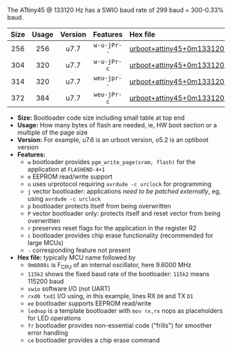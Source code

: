 The ATtiny45 @ 133120 Hz has a SWIO baud rate of 299 baud = 300-0.33% baud.

|Size|Usage|Version|Features|Hex file|
|:-:|:-:|:-:|:-:|:--|
|256|256|u7.7|`w-u-jPr--`|[urboot+attiny45+0m133120i++++0k3_swio_rxb0_txb1_lednop.hex](https://raw.githubusercontent.com/stefanrueger/urboot.hex/main/mcus/attiny45/internal_oscillator/fint+0m133120_Hz/br++++0k3_bps/urboot+attiny45+0m133120i++++0k3_swio_rxb0_txb1_lednop.hex)|
|304|320|u7.7|`w-u-jPr-c`|[urboot+attiny45+0m133120i++++0k3_swio_rxb0_txb1_lednop_fr_ce.hex](https://raw.githubusercontent.com/stefanrueger/urboot.hex/main/mcus/attiny45/internal_oscillator/fint+0m133120_Hz/br++++0k3_bps/urboot+attiny45+0m133120i++++0k3_swio_rxb0_txb1_lednop_fr_ce.hex)|
|314|320|u7.7|`weu-jpr--`|[urboot+attiny45+0m133120i++++0k3_swio_rxb0_txb1_ee_lednop.hex](https://raw.githubusercontent.com/stefanrueger/urboot.hex/main/mcus/attiny45/internal_oscillator/fint+0m133120_Hz/br++++0k3_bps/urboot+attiny45+0m133120i++++0k3_swio_rxb0_txb1_ee_lednop.hex)|
|372|384|u7.7|`weu-jPr-c`|[urboot+attiny45+0m133120i++++0k3_swio_rxb0_txb1_ee_lednop_fr_ce.hex](https://raw.githubusercontent.com/stefanrueger/urboot.hex/main/mcus/attiny45/internal_oscillator/fint+0m133120_Hz/br++++0k3_bps/urboot+attiny45+0m133120i++++0k3_swio_rxb0_txb1_ee_lednop_fr_ce.hex)|

- **Size:** Bootloader code size including small table at top end
- **Usage:** How many bytes of flash are needed, ie, HW boot section or a multiple of the page size
- **Version:** For example, u7.6 is an urboot version, o5.2 is an optiboot version
- **Features:**
  + `w` bootloader provides `pgm_write_page(sram, flash)` for the application at `FLASHEND-4+1`
  + `e` EEPROM read/write support
  + `u` uses urprotocol requiring `avrdude -c urclock` for programming
  + `j` vector bootloader: applications *need to be patched externally*, eg, using `avrdude -c urclock`
  + `p` bootloader protects itself from being overwritten
  + `P` vector bootloader only: protects itself and reset vector from being overwritten
  + `r` preserves reset flags for the application in the register R2
  + `c` bootloader provides chip erase functionality (recommended for large MCUs)
  + `-` corresponding feature not present
- **Hex file:** typically MCU name followed by
  + `9m6000i` is F<sub>CPU</sub> of an internal oscillator, here 9.6000 MHz
  + `115k2` shows the fixed baud rate of the bootloader: `115k2` means 115200 baud
  + `swio` software I/O (not UART)
  + `rxd0 txd1` I/O using, in this example, lines RX `D0` and TX `D1`
  + `ee` bootloader supports EEPROM read/write
  + `lednop` is a template bootloader with `mov rx,rx` nops as placeholders for LED operations
  + `fr` bootloader provides non-essential code ("frills") for smoother error handling
  + `ce` bootloader provides a chip erase command
